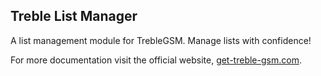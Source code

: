 
## Treble List Manager

A list management module for TrebleGSM. Manage lists with confidence!


For more documentation visit the official website, [get-treble-gsm.com](https://hjrdave.github.io/get-treble-gsm).



